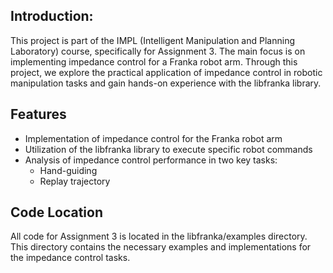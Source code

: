 ## Introduction:
This project is part of the IMPL (Intelligent Manipulation and Planning Laboratory) course, specifically for Assignment 3. The main focus is on implementing impedance control for a Franka robot arm. Through this project, we explore the practical application of impedance control in robotic manipulation tasks and gain hands-on experience with the libfranka library.

## Features
* Implementation of impedance control for the Franka robot arm
* Utilization of the libfranka library to execute specific robot commands
* Analysis of impedance control performance in two key tasks:
    * Hand-guiding
    * Replay trajectory
 
## Code Location
All code for Assignment 3 is located in the libfranka/examples directory. This directory contains the necessary examples and implementations for the impedance control tasks.
